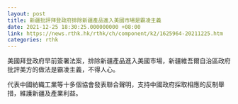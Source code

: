 ```yaml
---
layout: post
title: 新疆批評拜登政府排除新疆產品進入美國市場是霸凌主義
date: 2021-12-25 18:30:25.000000000 +08:00
link: https://news.rthk.hk/rthk/ch/component/k2/1625964-20211225.htm
categories: rthk
---
```


美國拜登政府早前簽署法案，排除新疆產品進入美國市場，新疆維吾爾自治區政府批評美方的做法是霸凌主義，不得人心。

代表中國紡織工業等十多個協會發表聯合聲明，支持中國政府採取相應的反制舉措，維護新疆及產業利益。
